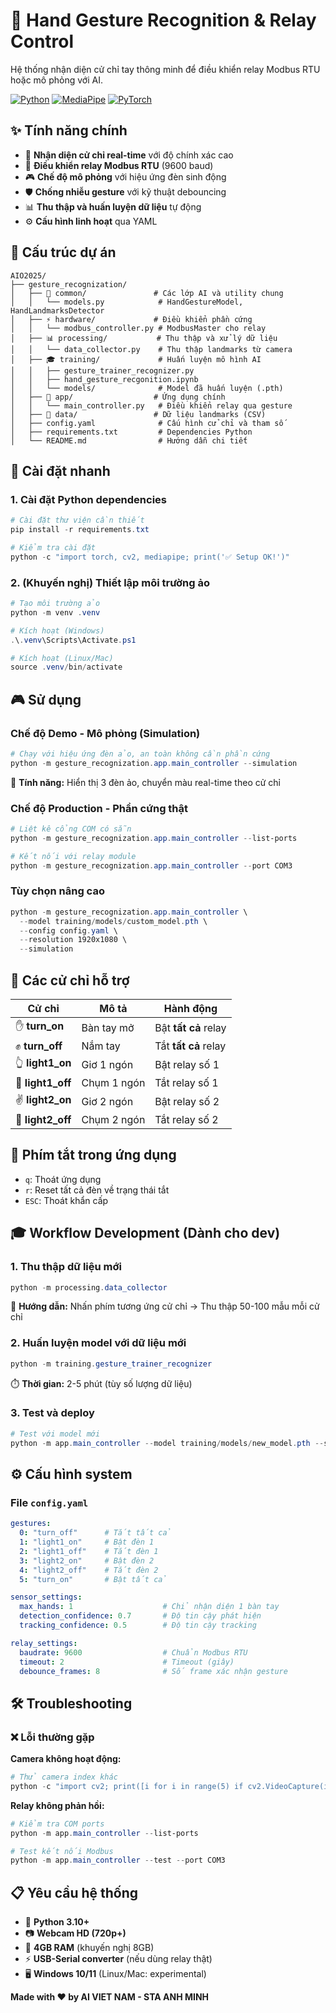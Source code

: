 # 🤲 Hand Gesture Recognition & Relay Control

Hệ thống nhận diện cử chỉ tay thông minh để điều khiển relay Modbus RTU hoặc mô phỏng với AI.

[![Python](https://img.shields.io/badge/Python-3.10+-blue)](https://python.org)
[![MediaPipe](https://img.shields.io/badge/MediaPipe-0.10+-green)](https://mediapipe.dev)
[![PyTorch](https://img.shields.io/badge/PyTorch-2.0+-orange)](https://pytorch.org)

## ✨ Tính năng chính

- 🎯 **Nhận diện cử chỉ real-time** với độ chính xác cao
- 🔌 **Điều khiển relay Modbus RTU** (9600 baud) 
- 🎮 **Chế độ mô phỏng** với hiệu ứng đèn sinh động
- 🛡️ **Chống nhiễu gesture** với kỹ thuật debouncing
- 📊 **Thu thập và huấn luyện dữ liệu** tự động
- ⚙️ **Cấu hình linh hoạt** qua YAML

## 📁 Cấu trúc dự án

```
AIO2025/
├── gesture_recognization/
│   ├── 🧠 common/               # Các lớp AI và utility chung
│   │   └── models.py            # HandGestureModel, HandLandmarksDetector
│   ├── ⚡ hardware/             # Điều khiển phần cứng
│   │   └── modbus_controller.py # ModbusMaster cho relay
│   ├── 📊 processing/           # Thu thập và xử lý dữ liệu
│   │   └── data_collector.py    # Thu thập landmarks từ camera
│   ├── 🎓 training/             # Huấn luyện mô hình AI
│   │   ├── gesture_trainer_recognizer.py
│   │   ├── hand_gesture_recgonition.ipynb
│   │   └── models/              # Model đã huấn luyện (.pth)
│   ├── 🚀 app/                  # Ứng dụng chính
│   │   └── main_controller.py   # Điều khiển relay qua gesture
│   ├── 💾 data/                 # Dữ liệu landmarks (CSV)
│   ├── config.yaml              # Cấu hình cử chỉ và tham số
│   ├── requirements.txt         # Dependencies Python
│   └── README.md                # Hướng dẫn chi tiết
```

## 🚀 Cài đặt nhanh

### 1. Cài đặt Python dependencies
```powershell
# Cài đặt thư viện cần thiết
pip install -r requirements.txt

# Kiểm tra cài đặt
python -c "import torch, cv2, mediapipe; print('✅ Setup OK!')"
```

### 2. (Khuyến nghị) Thiết lập môi trường ảo
```powershell
# Tạo môi trường ảo
python -m venv .venv

# Kích hoạt (Windows)
.\.venv\Scripts\Activate.ps1

# Kích hoạt (Linux/Mac)
source .venv/bin/activate
```

## 🎮 Sử dụng

### Chế độ Demo - Mô phỏng (Simulation)
```powershell
# Chạy với hiệu ứng đèn ảo, an toàn không cần phần cứng
python -m gesture_recognization.app.main_controller --simulation
```
🎯 **Tính năng:** Hiển thị 3 đèn ảo, chuyển màu real-time theo cử chỉ

### Chế độ Production - Phần cứng thật
```powershell
# Liệt kê cổng COM có sẵn
python -m gesture_recognization.app.main_controller --list-ports

# Kết nối với relay module
python -m gesture_recognization.app.main_controller --port COM3
```

### Tùy chọn nâng cao
```powershell
python -m gesture_recognization.app.main_controller \
  --model training/models/custom_model.pth \
  --config config.yaml \
  --resolution 1920x1080 \
  --simulation
```

## 🎯 Các cử chỉ hỗ trợ

| Cử chỉ | Mô tả | Hành động |
|--------|-------|-----------|
| ✋ **turn_on** | Bàn tay mở | Bật **tất cả** relay |
| ✊ **turn_off** | Nắm tay | Tắt **tất cả** relay |
| 👆 **light1_on** | Giơ 1 ngón | Bật relay số 1 |
| 🤏 **light1_off** | Chụm 1 ngón | Tắt relay số 1 |
| ✌️ **light2_on** | Giơ 2 ngón | Bật relay số 2 |
| 🤞 **light2_off** | Chụm 2 ngón | Tắt relay số 2 |

## 🔧 Phím tắt trong ứng dụng

- `q`: Thoát ứng dụng
- `r`: Reset tất cả đèn về trạng thái tắt
- `ESC`: Thoát khẩn cấp

## 🎓 Workflow Development (Dành cho dev)

### 1. Thu thập dữ liệu mới
```powershell
python -m processing.data_collector
```
📝 **Hướng dẫn:** Nhấn phím tương ứng cử chỉ → Thu thập 50-100 mẫu mỗi cử chỉ

### 2. Huấn luyện model với dữ liệu mới
```powershell
python -m training.gesture_trainer_recognizer
```
⏱️ **Thời gian:** 2-5 phút (tùy số lượng dữ liệu)

### 3. Test và deploy
```powershell
# Test với model mới
python -m app.main_controller --model training/models/new_model.pth --simulation
```

## ⚙️ Cấu hình system

### File `config.yaml`
```yaml
gestures:
  0: "turn_off"      # Tắt tất cả
  1: "light1_on"     # Bật đèn 1
  2: "light1_off"    # Tắt đèn 1
  3: "light2_on"     # Bật đèn 2  
  4: "light2_off"    # Tắt đèn 2
  5: "turn_on"       # Bật tất cả

sensor_settings:
  max_hands: 1                    # Chỉ nhận diện 1 bàn tay
  detection_confidence: 0.7       # Độ tin cậy phát hiện
  tracking_confidence: 0.5        # Độ tin cậy tracking

relay_settings:
  baudrate: 9600                  # Chuẩn Modbus RTU
  timeout: 2                      # Timeout (giây)
  debounce_frames: 8              # Số frame xác nhận gesture
```

## 🛠️ Troubleshooting

### ❌ Lỗi thường gặp

**Camera không hoạt động:**
```powershell
# Thử camera index khác
python -c "import cv2; print([i for i in range(5) if cv2.VideoCapture(i).isOpened()])"
```

**Relay không phản hồi:**
```powershell
# Kiểm tra COM ports
python -m app.main_controller --list-ports

# Test kết nối Modbus
python -m app.main_controller --test --port COM3
```


## 📋 Yêu cầu hệ thống

- 🐍 **Python 3.10+**
- 📷 **Webcam HD (720p+)**
- 💾 **4GB RAM** (khuyến nghị 8GB)
- ⚡ **USB-Serial converter** (nếu dùng relay thật)
- 🖥️ **Windows 10/11** (Linux/Mac: experimental)



**Made with ❤️ by AI VIET NAM - STA ANH MINH**
